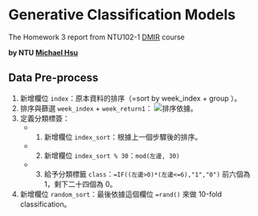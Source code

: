 # Generative Classification Models

The Homework 3 report from NTU102-1 [DMIR](https://ceiba.ntu.edu.tw/course/99b512/index.htm) course

**by NTU [Michael Hsu](http://michaelhsu.tw/ "blog")**


## Data Pre-process

1. 新增欄位 `index`：原本資料的排序（=sort by week_index + group ）。
2. 排序與篩選 `week_index` + `week_return1`： ![排序依據]()。
3. 定義分類標簽：
	- 1. 新增欄位 `index_sort`：根據上一個步驟後的排序。
	- 2. 新增欄位 `index_sort % 30`：`mod(左邊, 30)`
	- 3. 給予分類標籤 `class`：`=IF((左邊>0)*(左邊<=6),"1","0")` 前六個為 1，剩下二十四個為 0。
4. 新增欄位 `random_sort`：最後依據這個欄位 `=rand()` 來做 10-fold classification。